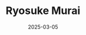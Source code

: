 ---
title: 'Ryosuke Murai'
date: 2025-03-05
avatarResource: 'images/judges/murai.jpg'
position: 'Intern @Styly'
expertise: 'XRcreater'
description: ''
xUrl: ''
companyUrl: ''
githubUrl: ''
linkedinUrl: ''
---